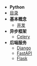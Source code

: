 
- **Python**
- [目录](python/README.md)
- **基本概念**
    - [并发](python/chapter/concurrency.md)
- **异步框架**
    - [Celery](distributeCluster/chapter/celery.md)
- **后端服务**
    - [Django](django/README.md)
    - [FastAPI](fastapi/README.md)
    - [Flask](distributeCluster/chapter/flask.md)